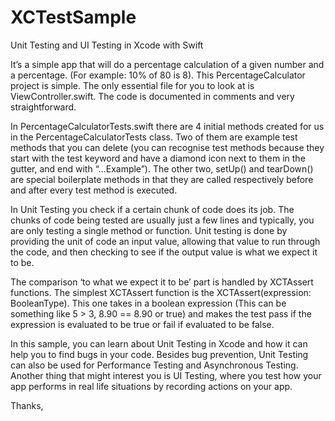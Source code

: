 # XCTestSample
Unit Testing and UI Testing in Xcode with Swift

It’s a simple app that will do a percentage calculation of a given number and a percentage. (For example: 10% of 80 is 8).
This PercentageCalculator project is simple. The only essential file for you to look at is ViewController.swift. The code is documented in comments and very straightforward.

In PercentageCalculatorTests.swift there are 4 initial methods created for us in the PercentageCalculatorTests class. Two of them are example test methods that you can delete (you can recognise test methods because they start with the test keyword and have a diamond icon next to them in the gutter, and end with “…Example”). The other two, setUp() and tearDown() are special boilerplate methods in that they are called respectively before and after every test method is executed.

In Unit Testing you check if a certain chunk of code does its job. The chunks of code being tested are usually just a few lines and typically, you are only testing a single method or function. Unit testing is done by providing the unit of code an input value, allowing that value to run through the code, and then checking to see if the output value is what we expect it to be.

The comparison ‘to what we expect it to be’ part is handled by XCTAssert functions. The simplest XCTAssert function is the XCTAssert(expression: BooleanType). This one takes in a boolean expression (This can be something like 5 > 3, 8.90 == 8.90 or true) and makes the test pass if the expression is evaluated to be true or fail if evaluated to be false.

In this sample, you can learn about Unit Testing in Xcode and how it can help you to find bugs in your code. Besides bug prevention, Unit Testing can also be used for Performance Testing and Asynchronous Testing. Another thing that might interest you is UI Testing, where you test how your app performs in real life situations by recording actions on your app.

Thanks,
